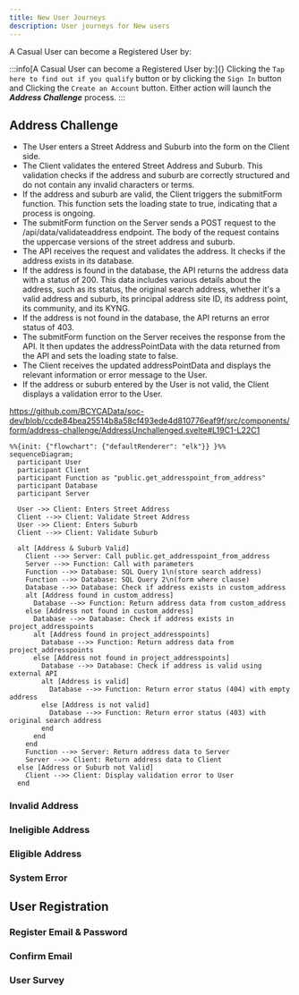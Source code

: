 ```yaml
---
title: New User Journeys
description: User journeys for New users
---
```

A Casual User can become a Registered User by:

:::info[A Casual User can become a Registered User by:]{}
Clicking the `Tap here to find out if you qualify` button
or
by clicking the `Sign In` button and Clicking the `Create an Account` button.
Either action will launch the ***Address Challenge*** process.
:::

## Address Challenge

- The User enters a Street Address and Suburb into the form on the Client side.
- The Client validates the entered Street Address and Suburb. This validation checks if the address and suburb are correctly structured and do not contain any invalid characters or terms.
- If the address and suburb are valid, the Client triggers the submitForm function. This function sets the loading state to true, indicating that a process is ongoing.
- The submitForm function on the Server sends a POST request to the /api/data/validateaddress endpoint. The body of the request contains the uppercase versions of the street address and suburb.
- The API receives the request and validates the address. It checks if the address exists in its database.
- If the address is found in the database, the API returns the address data with a status of 200. This data includes various details about the address, such as its status, the original search address, whether it's a valid address and suburb, its principal address site ID, its address point, its community, and its KYNG.
- If the address is not found in the database, the API returns an error status of 403.
- The submitForm function on the Server receives the response from the API. It then updates the addressPointData with the data returned from the API and sets the loading state to false.
- The Client receives the updated addressPointData and displays the relevant information or error message to the User.
- If the address or suburb entered by the User is not valid, the Client displays a validation error to the User.

<https://github.com/BCYCAData/soc-dev/blob/ccde84bea25514b8a58cf493ede4d810776eaf9f/src/components/form/address-challenge/AddressUnchallenged.svelte#L19C1-L22C1>

```mermaid
%%{init: {"flowchart": {"defaultRenderer": "elk"}} }%%
sequenceDiagram;
  participant User
  participant Client
  participant Function as "public.get_addresspoint_from_address"
  participant Database
  participant Server

  User ->> Client: Enters Street Address
  Client -->> Client: Validate Street Address
  User ->> Client: Enters Suburb
  Client -->> Client: Validate Suburb

  alt [Address & Suburb Valid]
    Client -->> Server: Call public.get_addresspoint_from_address
    Server -->> Function: Call with parameters
    Function -->> Database: SQL Query 1\n(store search address)
    Function -->> Database: SQL Query 2\n(form where clause)
    Database -->> Database: Check if address exists in custom_address
    alt [Address found in custom_address]
      Database -->> Function: Return address data from custom_address
    else [Address not found in custom_address]
      Database -->> Database: Check if address exists in project_addresspoints
      alt [Address found in project_addresspoints]
        Database -->> Function: Return address data from project_addresspoints
      else [Address not found in project_addresspoints]
        Database -->> Database: Check if address is valid using external API
        alt [Address is valid]
          Database -->> Function: Return error status (404) with empty address
        else [Address is not valid]
          Database -->> Function: Return error status (403) with original search address
        end
      end
    end
    Function -->> Server: Return address data to Server
    Server -->> Client: Return address data to Client
  else [Address or Suburb not Valid]
    Client -->> Client: Display validation error to User
  end
  ```

### Invalid Address

### Ineligible Address

### Eligible Address

### System Error

## User Registration

### Register Email & Password

### Confirm Email

### User Survey
